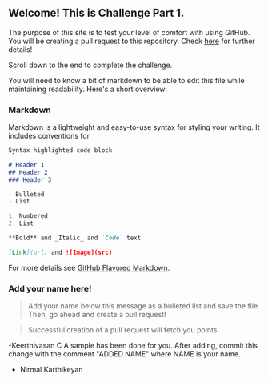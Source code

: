 ## Welcome! This is Challenge Part 1. 


The purpose of this site is to test your level of comfort with using GitHub. You will be creating a pull request to this repository. Check [here](https://github.com/cyberwizard1001/workshop-practise/tree/main/GitHub/CONTEST.md) for further details!

Scroll down to the end to complete the challenge.

You will need to know a bit of markdown to be able to edit this file while maintaining readability. Here's a short overview: 


### Markdown

Markdown is a lightweight and easy-to-use syntax for styling your writing. It includes conventions for

```markdown
Syntax highlighted code block

# Header 1
## Header 2
### Header 3

- Bulleted
- List

1. Numbered
2. List

**Bold** and _Italic_ and `Code` text

[Link](url) and ![Image](src)
```

For more details see [GitHub Flavored Markdown](https://guides.github.com/features/mastering-markdown/).


### Add your name here!

> Add your name below this message as a bulleted list and save the file. Then, go ahead and create a pull request!


> Successful creation of a pull request will fetch you points.

 -Keerthivasan C
A sample has been done for you. After adding, commit this change with the comment "ADDED NAME" where NAME is your name. 

- Nirmal Karthikeyan


